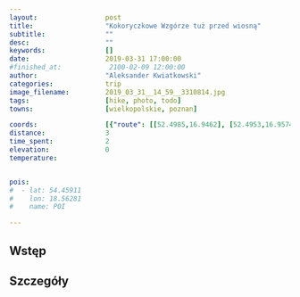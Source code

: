 ```yaml
---
layout:                 post
title:                  "Kokoryczkowe Wzgórze tuż przed wiosną"
subtitle:               ""
desc:                   ""
keywords:               []
date:                   2019-03-31 17:00:00
#finished_at:            2100-02-09 12:00:00
author:                 "Aleksander Kwiatkowski"
categories:             trip
image_filename:         2019_03_31__14_59__3310814.jpg
tags:                   [hike, photo, todo]
towns:                  [wielkopolskie, poznan]

coords:                 [{"route": [[52.4985,16.9462], [52.4953,16.9574]], "type": "hike"}]
distance:               3
time_spent:             2
elevation:              0
temperature:            


pois:
#  - lat: 54.45911
#    lon: 18.56281
#    name: POI

---
```



## Wstęp

## Szczegóły
